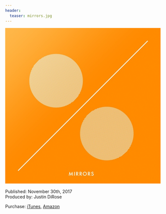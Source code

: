 ```yaml
---
header:
  teaser: mirrors.jpg
---
```

![Mirrors](/images/mirrors.jpg)

Published: November 30th, 2017  
Produced by: Justin DiRose

Purchase: [iTunes](https://itunes.apple.com/us/album/mirrors-single/1320126252),   [Amazon](https://www.amazon.com/dp/B077W1FKJC/ref=sr_1_1?ie=UTF8&qid=1512180090&sr=8-1&keywords=Justin+dirose)
